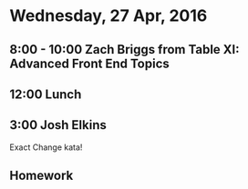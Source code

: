 Wednesday, 27 Apr, 2016
=======================

8:00 - 10:00 Zach Briggs from Table XI: Advanced Front End Topics
-----------------------------------------------------------------

12:00 Lunch
-----------

3:00 Josh Elkins
----------------

Exact Change kata!

Homework
--------

